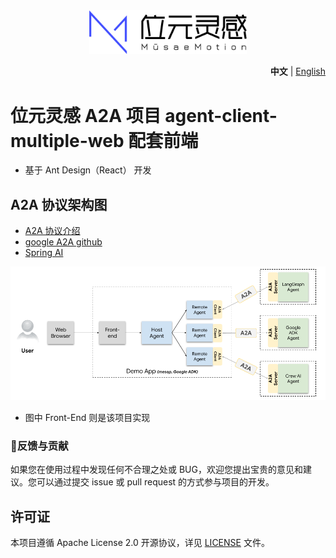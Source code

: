 <div align="center">
  <img src="logo.png" width="50%" alt="MusaeMotion-A2A" />
</div>

<p align="right">
  <b>中文</b> | <a href="README.md">English</a>
</p>

# 位元灵感 A2A 项目 agent-client-multiple-web 配套前端

- 基于 Ant Design（React） 开发

## A2A 协议架构图

- [A2A 协议介绍](https://developers.googleblog.com/zh-hans/a2a-a-new-era-of-agent-interoperability/)
- [google A2A github](https://github.com/google/A2A)
- [Spring AI](https://github.com/spring-projects/spring-ai)

![img.png](a2a.png)

- 图中 Front-End 则是该项目实现

### 📝反馈与贡献
如果您在使用过程中发现任何不合理之处或 BUG，欢迎您提出宝贵的意见和建议。您可以通过提交 issue 或 pull request 的方式参与项目的开发。

## 许可证
本项目遵循 Apache License 2.0 开源协议，详见 [LICENSE](LICENSE) 文件。
